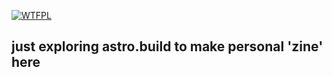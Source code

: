 <a name="readme-top"></a>
[![WTFPL][WTFPL-btn]][WTFPL-url]  

## just exploring astro.build to make personal 'zine' here


<!-- MARKDOWN LINKS & IMAGES -->
<!-- https://www.markdownguide.org/basic-syntax/#reference-style-links -->
[sinlab-url]: https://www.sinlab.rf.gd
[WTFPL-btn]: https://img.shields.io/badge/License-WTFPL-blue?style=flat-square
[WTFPL-url]: ./LICENSE.md
[ccbysa4-logo]: ./res/logo/ccbysa-80x15.png
[ccbysa4-btn]: https://img.shields.io/badge/Media%20License-CC%20BY%20SA%204.0-blue?style=flat-square
[ccbysa4-url]: https://creativecommons.org/licenses/by-sa/4.0/
